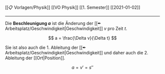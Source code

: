[[📋 Vorlagen/Physik]] [[VO Physik]] [[1. Semester]] [[2021-01-02]]

---

Die **Beschleunigung $a$** ist die Änderung der [[✒ Arbeitsplatz/Geschwindigkeit|Geschwindigkeit]] $v$ pro Zeit $t$.

$$
a = \frac{\Delta v}{\Delta t}
$$

Sie ist also auch die 1. Ableitung der [[✒ Arbeitsplatz/Geschwindigkeit|Geschwindigkeit]] und daher auch die 2. Ableitung der [[Ort|Position]].

$$
a = v'= s''
$$